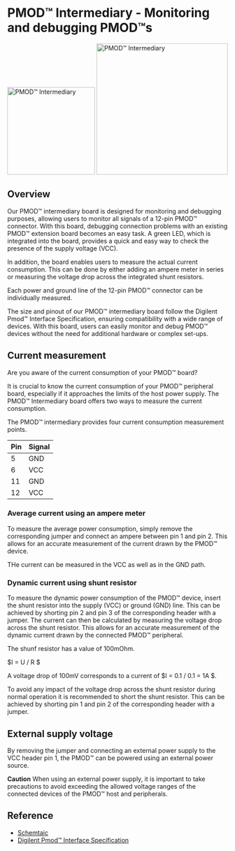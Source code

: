 # PMOD™ Intermediary - Monitoring and debugging PMOD™s


<img
  src="https://user-images.githubusercontent.com/52371300/229370156-438bf2c2-f6c3-4feb-8aa1-e4beeff5bb67.jpg"
  alt="PMOD™ Intermediary"
  title="PMOD™ Intermediary"
  style="display: inline-block; margin: 0 auto; width: 200px"> 
<img
  src="https://user-images.githubusercontent.com/52371300/229370472-9fe26ba4-cf2e-480e-92bb-56f49efe4b65.jpg"
  alt="PMOD™ Intermediary"
  title="PMOD™ Intermediary"
  style="display: inline-block; margin: 0 auto; width: 300px">


  
## Overview

Our PMOD™ intermediary board is designed for monitoring and debugging purposes, allowing users to monitor all signals of a 12-pin PMOD™ connector.
With this board, debugging connection problems with an existing PMOD™ extension board becomes an easy task.
A green LED, which is integrated into the board, provides a quick and easy way to check the presence of the supply voltage (VCC).

In addition, the board enables users to measure the actual current consumption.
This can be done by either adding an ampere meter in series or measuring the voltage drop across the integrated shunt resistors.

Each power and ground line of the 12-pin PMOD™ connector can be individually measured.

The size and pinout of our PMOD™ intermediary board follow the Digilent Pmod™ Interface Specification, ensuring compatibility with a wide range of devices. With this board, users can easily monitor and debug PMOD™ devices without the need for additional hardware or complex set-ups.

## Current measurement

Are you aware of the current consumption of your PMOD™ board?

It is crucial to know the current consumption of your PMOD™ peripheral board, especially if it approaches the limits of the host power supply. The PMOD™ Intermediary board offers two ways to measure the current consumption.

The PMOD™ intermediary provides four current consumption measurement points.

  | Pin  | Signal |
  | ---- | ------ |
  | 5    | GND  |
  | 6    | VCC  |
  | 11   | GND  |
  | 12   | VCC  |


### Average current using an ampere meter
To measure the average power consumption, simply remove the corresponding jumper and connect an ampere between pin 1 and pin 2. This allows for an accurate measurement of the current drawn by the PMOD™ device.

THe current can be measured in the VCC as well as in the GND path.

### Dynamic current using shunt resistor
To measure the dynamic power consumption of the PMOD™ device, insert the shunt resistor into the supply (VCC) or ground (GND) line. This can be achieved by shorting pin 2 and pin 3 of the corresponding header with a jumper. The current can then be calculated by measuring the voltage drop across the shunt resistor. This allows for an accurate measurement of the dynamic current drawn by the connected PMOD™ peripheral.

The shunf resistor has a value of 100mOhm.

$I = U / R $

A voltage drop of 100mV corresponds to a current of $I = 0.1 / 0.1 = 1A $.

To avoid any impact of the voltage drop across the shunt resistor during normal operation it is recommended to short the shunt resistor. This can be achieved by shorting pin 1 and pin 2 of the corresponding header with a jumper.

## External supply voltage

By removing the jumper and connecting an external power supply to the VCC header pin 1, the PMOD™ can be powered using an external power source.

**Caution** When using an external power supply, it is important to take precautions to avoid exceeding the allowed voltage ranges of the connected devices of the PMOD™ host and peripherals.

## Reference

  - [Schemtaic](https://github.com/semify-eda/pmod-intermediary/blob/main/pmod-intermediary.pdf)
  - [Digilent Pmod™ Interface Specification](https://digilent.com/reference/_media/reference/pmod/digilent-pmod-interface-specification.pdf)
